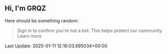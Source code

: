 ## Hi, I'm GRQZ
Here should be something random:  
> Sign in to confirm you're not a bot. This helps protect our community. Learn more


Last Update: 2025-01-11 12:16:03.695034+00:00
